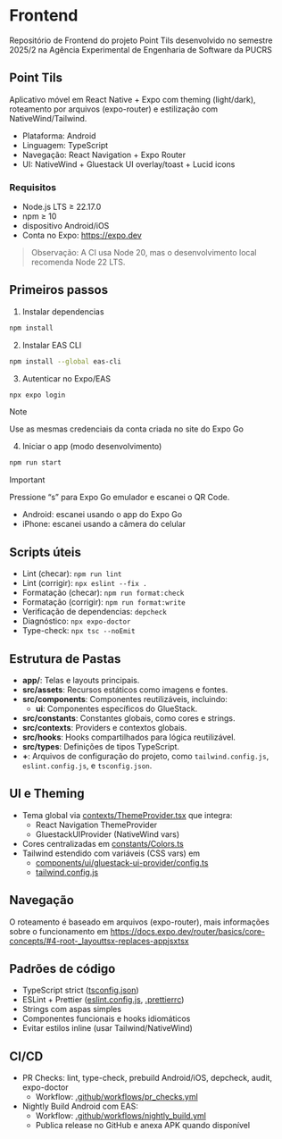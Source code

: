 # Frontend

Repositório de Frontend do projeto Point Tils desenvolvido no semestre 2025/2 na Agência Experimental de Engenharia de Software da PUCRS

## Point Tils

Aplicativo móvel em React Native + Expo com theming (light/dark), roteamento por arquivos (expo-router) e estilização com NativeWind/Tailwind.

- Plataforma: Android
- Linguagem: TypeScript
- Navegação: React Navigation + Expo Router
- UI: NativeWind + Gluestack UI overlay/toast + Lucid icons

### Requisitos

- Node.js LTS ≥ 22.17.0
- npm ≥ 10
- dispositivo Android/iOS
- Conta no Expo: https://expo.dev

> Observação: A CI usa Node 20, mas o desenvolvimento local recomenda Node 22 LTS.

## Primeiros passos

1. Instalar dependencias

```bash
npm install
```

2. Instalar EAS CLI

```bash
npm install --global eas-cli
```

3. Autenticar no Expo/EAS

```bash
npx expo login
```

> [!NOTE]
> Use as mesmas credenciais da conta criada no site do Expo Go

4. Iniciar o app (modo desenvolvimento)

```bash
npm run start
```

> [!IMPORTANT]
> Pressione “s” para Expo Go emulador e escanei o QR Code.
>
> - Android: escanei usando o app do Expo Go
> - iPhone: escanei usando a câmera do celular

## Scripts úteis

- Lint (checar): `npm run lint`
- Lint (corrigir): `npx eslint --fix .`
- Formatação (checar): `npm run format:check`
- Formatação (corrigir): `npm run format:write`
- Verificação de dependencias: `depcheck`
- Diagnóstico: `npx expo-doctor`
- Type-check: `npx tsc --noEmit`

## Estrutura de Pastas

- **app/**: Telas e layouts principais.
- **src/assets**: Recursos estáticos como imagens e fontes.
- **src/components**: Componentes reutilizáveis, incluindo:
  - **ui**: Componentes específicos do GlueStack.
- **src/constants**: Constantes globais, como cores e strings.
- **src/contexts**: Providers e contextos globais.
- **src/hooks**: Hooks compartilhados para lógica reutilizável.
- **src/types**: Definições de tipos TypeScript.
- **+**: Arquivos de configuração do projeto, como `tailwind.config.js`, `eslint.config.js`, e `tsconfig.json`.

## UI e Theming

- Tema global via [contexts/ThemeProvider.tsx](src/contexts/ThemeProvider.tsx) que integra:
  - React Navigation ThemeProvider
  - GluestackUIProvider (NativeWind vars)
- Cores centralizadas em [constants/Colors.ts](src/constants/Colors.ts)
- Tailwind estendido com variáveis (CSS vars) em
  - [components/ui/gluestack-ui-provider/config.ts](src/components/ui/gluestack-ui-provider/config.ts)
  - [tailwind.config.js](tailwind.config.js)

## Navegação

O roteamento é baseado em arquivos (expo-router), mais informações sobre o funcionamento em https://docs.expo.dev/router/basics/core-concepts/#4-root-_layouttsx-replaces-appjsxtsx

## Padrões de código

- TypeScript strict ([tsconfig.json](tsconfig.json))
- ESLint + Prettier ([eslint.config.js](eslint.config.js), [.prettierrc](.prettierrc))
- Strings com aspas simples
- Componentes funcionais e hooks idiomáticos
- Evitar estilos inline (usar Tailwind/NativeWind)

## CI/CD

- PR Checks: lint, type-check, prebuild Android/iOS, depcheck, audit, expo-doctor
  - Workflow: [.github/workflows/pr_checks.yml](.github/workflows/pr_checks.yml)
- Nightly Build Android com EAS:
  - Workflow: [.github/workflows/nightly_build.yml](.github/workflows/nightly_build.yml)
  - Publica release no GitHub e anexa APK quando disponível
